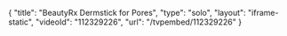 {
    "title": "BeautyRx Dermstick for Pores",
    "type": "solo",
    "layout": "iframe-static",
    "videoId": "112329226",
    "url": "\/tvpembed\/112329226"
}